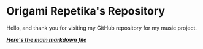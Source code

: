 # Origami Repetika's Repository 
Hello, and thank you for visiting my GitHub repository for my music project.

[***Here's the main markdown file***](https://github.com/agent220/origamirepetika/blob/main/index.md) 
